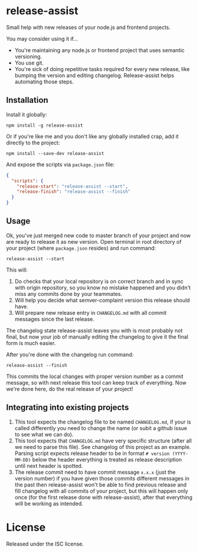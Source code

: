 # release-assist

Small help with new releases of your node.js and frontend projects.

You may consider using it if...

- You're maintaining any node.js or frontend project that uses semantic versioning.
- You use git.
- You're sick of doing repetitive tasks required for every new release, like bumping the version and editing changelog. Release-assist helps automating those steps.

## Installation

Install it globally:

```
npm install -g release-assist
```

Or if you're like me and you don't like any globally installed crap, add it directly to the project:

```
npm install --save-dev release-assist
```

And expose the scripts via `package.json` file:

```json
{
  "scripts": {
    "release-start": "release-assist --start",
    "release-finish": "release-assist --finish"
  }
}
```

## Usage

Ok, you've just merged new code to master branch of your project and now are ready to release it as new version. Open terminal in root directory of your project (where `package.json` resides) and run command:

```
release-assist --start
```

This will:

1.  Do checks that your local repository is on correct branch and in sync with origin repository, so you know no mistake happened and you didn't miss any commits done by your teammates.
2.  Will help you decide what semver-complaint version this release should have.
3.  Will prepare new release entry in `CHANGELOG.md` with all commit messages since the last release.

The changelog state release-assist leaves you with is most probably not final, but now your job of manually editing the changelog to give it the final form is much easier.

After you're done with the changelog run command:

```
release-assist --finish
```

This commits the local changes with proper version number as a commit message, so with next release this tool can keep track of everything. Now we're done here, do the real release of your project!

## Integrating into existing projects

1.  This tool expects the changelog file to be named `CHANGELOG.md`, if your is called differently you need to change the name (or subit a github issue to see what we can do).
2.  This tool expects that `CHANGELOG.md` have very specific structure (after all we need to parse this file). See changelog of this project as an example. Parsing script expects release header to be in format `# version (YYYY-MM-DD)` below the header everything is treated as release description until next header is spotted.
3.  The release commit need to have commit message `x.x.x` (just the version number) if you have given those commits different messages in the past then release-assist won't be able to find previous release and fill changelog with all commits of your project, but this will happen only once (for the first release done with release-assist), after that everything will be working as intended.

# License

Released under the ISC license.
